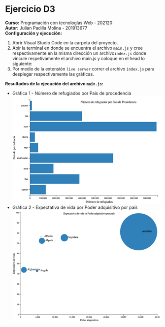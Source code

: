 # Ejercicio D3
<strong>Curso:</strong> Programación con tecnologías Web - 202120
<br>
<strong>Autor:</strong> Julian Padilla Molina - 201913677
<br>
<strong>Configuración y ejecución:</strong>
<ol>
<li>Abrir Visual Studio Code en la carpeta del proyecto.</li>
<li>Abir la terminal en donde se encuentra el archivo <code>main.js</code> y cree respectivamente en la misma dirección un archivo<code>index.js</code> donde vincule respetivamente el archivo main.js y coloque en el head lo siguiente: <code><script src="https://d3js.org/d3.v7.min.js"></script></code></li>
<li>Por medio de la extensión <code>live server</code> correr el archivo <code>index.js</code> para desplegar respectivamente las gráficas.</li>
</ol>
<strong>Resultados de la ejecución del archivo <code>main.js</code>:</strong>
<ul>
<li>Gráfica 1 - Número de refugiados por País de procedencia
<img src="https://github.com/JulianP911/EjercicioD3/blob/master/img/Gr%C3%A1fica%201.png" alt="Grafica 1">
</li>
<li>Gráfica 2 - Expectativa de vida por Poder adquisitivo por país
<img src="https://github.com/JulianP911/EjercicioD3/blob/master/img/Gr%C3%A1fica%202.png" alt="Grafica 1">
</li>
</ul>
